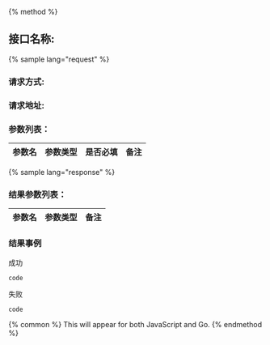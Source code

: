 {% method %}
## 接口名称:
{% sample lang="request" %}
### 请求方式:
### 请求地址:
### 参数列表：
| 参数名 | 参数类型 | 是否必填 | 备注 |
| --- | --- | --- | --- |

{% sample lang="response" %}
### 结果参数列表：
| 参数名 | 参数类型 | 备注 |
| --- | --- | --- |
### 结果事例
成功 
```
code
```
失败
```
code
```

{% common %}
This will appear for both JavaScript and Go.
{% endmethod %}